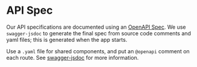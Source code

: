 # API Spec

Our API specifications are documented using an [OpenAPI Spec](https://swagger.io/specification/). We use `swagger-jsdoc` to generate the final spec from source code comments and yaml files; this is generated when the app starts.

Use a `.yaml` file for shared components, and put an `@openapi` comment on each route. See [swagger-jsdoc](https://github.com/Surnet/swagger-jsdoc/) for more information.
